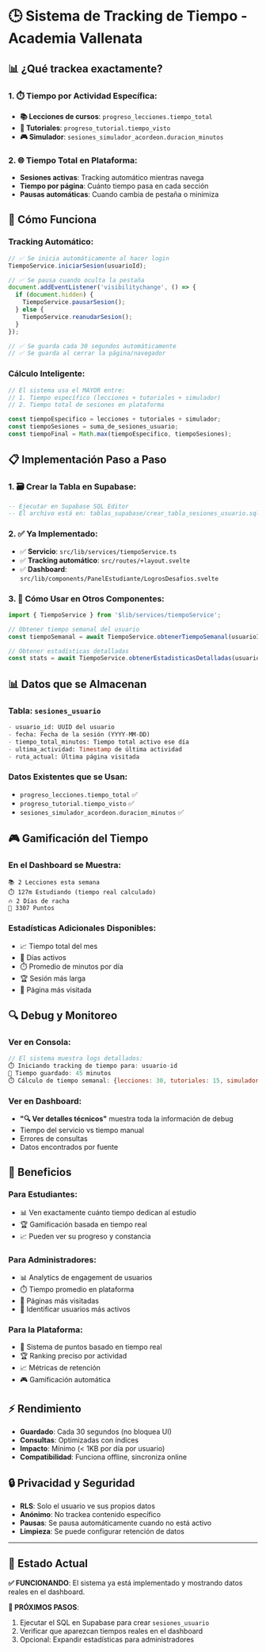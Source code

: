 # 🕒 Sistema de Tracking de Tiempo - Academia Vallenata

## 📊 ¿Qué trackea exactamente?

### **1. ⏱️ Tiempo por Actividad Específica:**
- **📚 Lecciones de cursos**: `progreso_lecciones.tiempo_total`
- **🎵 Tutoriales**: `progreso_tutorial.tiempo_visto` 
- **🎮 Simulador**: `sesiones_simulador_acordeon.duracion_minutos`

### **2. 🌐 Tiempo Total en Plataforma:**
- **Sesiones activas**: Tracking automático mientras navega
- **Tiempo por página**: Cuánto tiempo pasa en cada sección
- **Pausas automáticas**: Cuando cambia de pestaña o minimiza

## 🚀 Cómo Funciona

### **Tracking Automático:**
```javascript
// ✅ Se inicia automáticamente al hacer login
TiempoService.iniciarSesion(usuarioId);

// ✅ Se pausa cuando oculta la pestaña
document.addEventListener('visibilitychange', () => {
  if (document.hidden) {
    TiempoService.pausarSesion();
  } else {
    TiempoService.reanudarSesion();
  }
});

// ✅ Se guarda cada 30 segundos automáticamente
// ✅ Se guarda al cerrar la página/navegador
```

### **Cálculo Inteligente:**
```javascript
// El sistema usa el MAYOR entre:
// 1. Tiempo específico (lecciones + tutoriales + simulador)
// 2. Tiempo total de sesiones en plataforma

const tiempoEspecifico = lecciones + tutoriales + simulador;
const tiempoSesiones = suma_de_sesiones_usuario;
const tiempoFinal = Math.max(tiempoEspecifico, tiempoSesiones);
```

## 📋 Implementación Paso a Paso

### **1. 🗃️ Crear la Tabla en Supabase:**
```sql
-- Ejecutar en Supabase SQL Editor
-- El archivo está en: tablas_supabase/crear_tabla_sesiones_usuario.sql
```

### **2. ✅ Ya Implementado:**
- ✅ **Servicio**: `src/lib/services/tiempoService.ts`
- ✅ **Tracking automático**: `src/routes/+layout.svelte` 
- ✅ **Dashboard**: `src/lib/components/PanelEstudiante/LogrosDesafios.svelte`

### **3. 🎯 Cómo Usar en Otros Componentes:**
```javascript
import { TiempoService } from '$lib/services/tiempoService';

// Obtener tiempo semanal del usuario
const tiempoSemanal = await TiempoService.obtenerTiempoSemanal(usuarioId);

// Obtener estadísticas detalladas
const stats = await TiempoService.obtenerEstadisticasDetalladas(usuarioId);
```

## 📊 Datos que se Almacenan

### **Tabla: `sesiones_usuario`**
```sql
- usuario_id: UUID del usuario
- fecha: Fecha de la sesión (YYYY-MM-DD)
- tiempo_total_minutos: Tiempo total activo ese día
- ultima_actividad: Timestamp de última actividad
- ruta_actual: Última página visitada
```

### **Datos Existentes que se Usan:**
- `progreso_lecciones.tiempo_total` ✅
- `progreso_tutorial.tiempo_visto` ✅
- `sesiones_simulador_acordeon.duracion_minutos` ✅

## 🎮 Gamificación del Tiempo

### **En el Dashboard se Muestra:**
```
📚 2 Lecciones esta semana
⏱️ 127m Estudiando (tiempo real calculado)
🔥 2 Días de racha
💎 3307 Puntos
```

### **Estadísticas Adicionales Disponibles:**
- 📈 Tiempo total del mes
- 📅 Días activos
- ⏱️ Promedio de minutos por día
- 🏆 Sesión más larga
- 📄 Página más visitada

## 🔍 Debug y Monitoreo

### **Ver en Consola:**
```javascript
// El sistema muestra logs detallados:
⏱️ Iniciando tracking de tiempo para: usuario-id
💾 Tiempo guardado: 45 minutos
⏱️ Cálculo de tiempo semanal: {lecciones: 30, tutoriales: 15, simulador: 60, final: 105}
```

### **Ver en Dashboard:**
- **"🔍 Ver detalles técnicos"** muestra toda la información de debug
- Tiempo del servicio vs tiempo manual
- Errores de consultas
- Datos encontrados por fuente

## 🚀 Beneficios

### **Para Estudiantes:**
- 📊 Ven exactamente cuánto tiempo dedican al estudio
- 🏆 Gamificación basada en tiempo real
- 📈 Pueden ver su progreso y constancia

### **Para Administradores:**
- 📊 Analytics de engagement de usuarios
- ⏱️ Tiempo promedio en plataforma
- 📄 Páginas más visitadas
- 🎯 Identificar usuarios más activos

### **Para la Plataforma:**
- 💎 Sistema de puntos basado en tiempo real
- 🏆 Ranking preciso por actividad
- 📈 Métricas de retención
- 🎮 Gamificación automática

## ⚡ Rendimiento

- **Guardado**: Cada 30 segundos (no bloquea UI)
- **Consultas**: Optimizadas con índices
- **Impacto**: Mínimo (< 1KB por día por usuario)
- **Compatibilidad**: Funciona offline, sincroniza online

## 🔒 Privacidad y Seguridad

- **RLS**: Solo el usuario ve sus propios datos
- **Anónimo**: No trackea contenido específico
- **Pausas**: Se pausa automáticamente cuando no está activo
- **Limpieza**: Se puede configurar retención de datos

---

## 🎯 Estado Actual

**✅ FUNCIONANDO**: El sistema ya está implementado y mostrando datos reales en el dashboard.

**🔄 PRÓXIMOS PASOS**:
1. Ejecutar el SQL en Supabase para crear `sesiones_usuario`
2. Verificar que aparezcan tiempos reales en el dashboard
3. Opcional: Expandir estadísticas para administradores 
